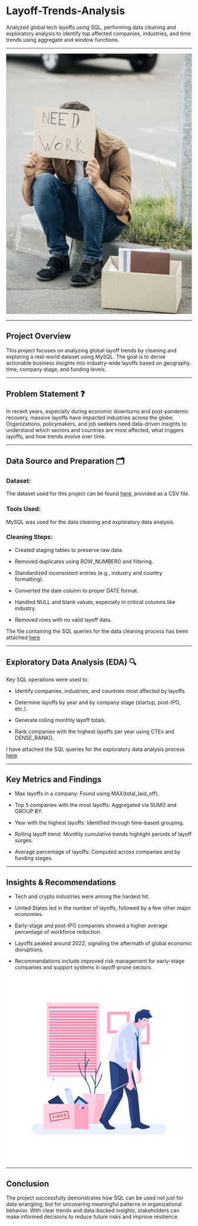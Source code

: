 # Layoff-Trends-Analysis
Analyzed global tech layoffs using SQL, performing data cleaning and exploratory analysis to identify top affected companies, industries, and time trends using aggregate and window functions.

---

![](Laid_off_man.jpg)

---
## Project Overview 

This project focuses on analyzing global layoff trends by cleaning and exploring a real-world dataset using MySQL. The goal is to derive actionable business insights into industry-wide layoffs based on geography, time, company stage, and funding levels.

---
## Problem Statement ❓

In recent years, especially during economic downturns and post-pandemic recovery, massive layoffs have impacted industries across the globe. Organizations, policymakers, and job seekers need data-driven insights to understand which sectors and countries are most affected, what triggers layoffs, and how trends evolve over time.

---
## Data Source and Preparation 🗂️

### Dataset: 
The dataset used for this project can be found [here](layoffs.csv), provided as a CSV file.

### Tools Used: 
MySQL was used for the data cleaning and exploratory data analysis.

### Cleaning Steps:
  - Created staging tables to preserve raw data.

  - Removed duplicates using ROW_NUMBER() and filtering.

  - Standardized inconsistent entries (e.g., industry and country formatting).

  - Converted the date column to proper DATE format.

  - Handled NULL and blank values, especially in critical columns like industry.

  - Removed rows with no valid layoff data.

The file containing the SQL queries for the data cleaning process has been attached [here](Data_cleaning.sql)

---

## Exploratory Data Analysis (EDA) 🔍

Key SQL operations were used to:

  - Identify companies, industries, and countries most affected by layoffs.

  - Determine layoffs by year and by company stage (startup, post-IPO, etc.).

  - Generate rolling monthly layoff totals.

  - Rank companies with the highest layoffs per year using CTEs and DENSE_RANK().

I have attached the SQL queries for the exploratory data analysis process [here](Exploratory_Data_Analysis.sql)


---
## Key Metrics and Findings
- Max layoffs in a company: Found using MAX(total_laid_off).

- Top 5 companies with the most layoffs: Aggregated via SUM() and GROUP BY.

- Year with the highest layoffs: Identified through time-based grouping.

- Rolling layoff trend: Monthly cumulative trends highlight periods of layoff surges.

- Average percentage of layoffs: Computed across companies and by funding stages.

---
## Insights & Recommendations
- Tech and crypto industries were among the hardest hit.

- United States led in the number of layoffs, followed by a few other major economies.

- Early-stage and post-IPO companies showed a higher average percentage of workforce reduction.

- Layoffs peaked around 2022, signaling the aftermath of global economic disruptions.

- Recommendations include improved risk management for early-stage companies and support systems in layoff-prone sectors.

![](Laid_off_man2.jpg)

---
## Conclusion

The project successfully demonstrates how SQL can be used not just for data wrangling, but for uncovering meaningful patterns in organizational behavior. With clear trends and data-backed insights, stakeholders can make informed decisions to reduce future risks and improve resilience.

